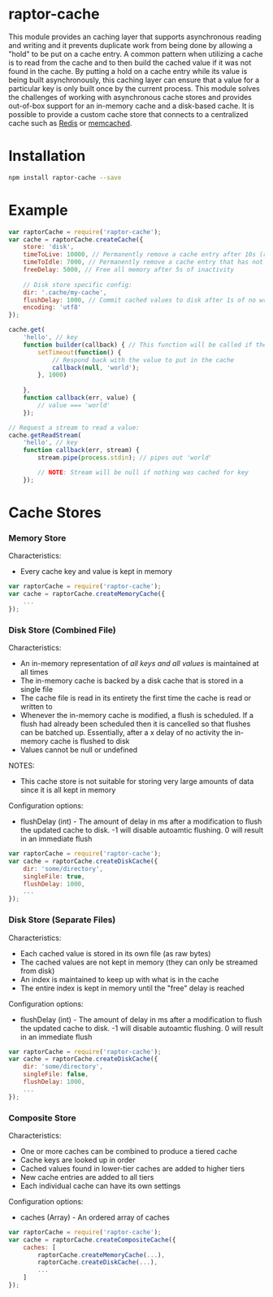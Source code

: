 raptor-cache
============
This module provides an caching layer that supports asynchronous reading and writing and it prevents duplicate work from being done by allowing a "hold" to be put on a cache entry. A common pattern when utilizing a cache is to read from the cache and to then build the cached value if it was not found in the cache. By putting a hold on a cache entry while its value is being built asynchronously, this caching layer can ensure that a value for a particular key is only built once by the current process. This module solves the challenges of working with asynchronous cache stores and provides out-of-box support for an in-memory cache and a disk-based cache. It is possible to provide a custom cache store that connects to a centralized cache such as [Redis](http://redis.io/) or [memcached](http://memcached.org/).

# Installation

```bash
npm install raptor-cache --save
```

# Example

```javascript
var raptorCache = require('raptor-cache');
var cache = raptorCache.createCache({
    store: 'disk',
    timeToLive: 10000, // Permanently remove a cache entry after 10s (regardless of usage)
    timeToIdle: 7000, // Permanently remove a cache entry that has not been accessed for 7s
    freeDelay: 5000, // Free all memory after 5s of inactivity
    
    // Disk store specific config:
    dir: '.cache/my-cache',
    flushDelay: 1000, // Commit cached values to disk after 1s of no write activity
    encoding: 'utf8'
});

cache.get(
    'hello', // key
    function builder(callback) { // This function will be called if the value has not been cached
        setTimeout(function() {
            // Respond back with the value to put in the cache
            callback(null, 'world');
        }, 1000)
        
    },
    function callback(err, value) {
        // value === 'world'
    });

// Request a stream to read a value:
cache.getReadStream(
    'hello', // key
    function callback(err, stream) {
        stream.pipe(process.stdin); // pipes out 'world'

        // NOTE: Stream will be null if nothing was cached for key
    });
```

# Cache Stores

### Memory Store

Characteristics:

- Every cache key and value is kept in memory 

```javascript
var raptorCache = require('raptor-cache');
var cache = raptorCache.createMemoryCache({
    ...
});
```



### Disk Store (Combined File)

Characteristics:

- An in-memory representation of _all keys and all values_ is maintained at all times
- The in-memory cache is backed by a disk cache that is stored in a single file
- The cache file is read in its entirety the first time the cache is read or written to
- Whenever the in-memory cache is modified, a flush is scheduled. If a flush had already been scheduled then it is cancelled so that
    flushes can be batched up. Essentially, after a x delay of no activity the in-memory cache is flushed to disk
- Values cannot be null or undefined

NOTES:

- This cache store is not suitable for storing very large amounts of data since it is all kept in memory


Configuration options:

- flushDelay (int) - The amount of delay in ms after a modification to flush the updated cache to disk. -1 will disable autoamtic flushing. 0 will result in an immediate flush


```javascript
var raptorCache = require('raptor-cache');
var cache = raptorCache.createDiskCache({
    dir: 'some/directory',
    singleFile: true,
    flushDelay: 1000,
    ...
});
```

### Disk Store (Separate Files)

Characteristics:

- Each cached value is stored in its own file (as raw bytes)
- The cached values are not kept in memory (they can only be streamed from disk)
- An index is maintained to keep up with what is in the cache
- The entire index is kept in memory until the "free" delay is reached

Configuration options:

- flushDelay (int) - The amount of delay in ms after a modification to flush the updated cache to disk. -1 will disable autoamtic flushing. 0 will result in an immediate flush

```javascript
var raptorCache = require('raptor-cache');
var cache = raptorCache.createDiskCache({
    dir: 'some/directory',
    singleFile: false,
    flushDelay: 1000,
    ...
});
```

### Composite Store

Characteristics:

- One or more caches can be combined to produce a tiered cache
- Cache keys are looked up in order
- Cached values found in lower-tier caches are added to higher tiers
- New cache entries are added to all tiers
- Each individual cache can have its own settings

Configuration options:

- caches (Array) - An ordered array of caches

```javascript
var raptorCache = require('raptor-cache');
var cache = raptorCache.createCompositeCache({
    caches: [
        raptorCache.createMemoryCache(...),
        raptorCache.createDiskCache(...),
        ...
    ]
});
```
